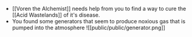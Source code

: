 - [[Voren the Alchemist]] needs help from you to find a way to cure the [[Acid Wastelands]] of it's disease.
- You found some generators that seem to produce noxious gas that is pumped into the atmosphere
![[public/public/generator.png]]
